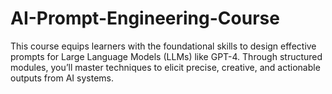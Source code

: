 # AI-Prompt-Engineering-Course
This course equips learners with the foundational skills to design effective prompts for Large Language Models (LLMs) like GPT-4. Through structured modules, you’ll master techniques to elicit precise, creative, and actionable outputs from AI systems.
